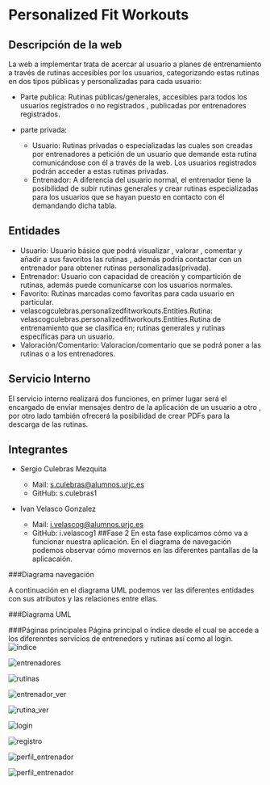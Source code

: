 # Personalized Fit Workouts
## Descripción de la web
La web a implementar trata de acercar al usuario a planes de entrenamiento a través de rutinas accesibles por los usuarios, categorizando estas rutinas en dos tipos públicas y personalizadas para cada usuario:

- Parte publica: Rutinas públicas/generales, accesibles para todos los usuarios registrados o no registrados , publicadas por entrenadores registrados. 

- parte privada: 
    - Usuario: Rutinas privadas o especializadas  las cuales son creadas por entrenadores a petición de un usuario que demande esta rutina comunicándose con él a través de la web. Los usuarios registrados podrán acceder a estas rutinas privadas.
    - Entrenador:  A diferencia del usuario normal, el entrenador tiene la posibilidad de subir rutinas generales y crear rutinas especializadas para los usuarios que se hayan puesto en contacto con él demandando dicha tabla.

## Entidades


- Usuario: Usuario básico que podrá visualizar , valorar , comentar y añadir a sus favoritos las rutinas , además podría contactar con un entrenador para obtener rutinas personalizadas(privada).
- Entrenador: Usuario con capacidad de creación y compartición de rutinas, además puede comunicarse con los usuarios normales.
- Favorito: Rutinas marcadas como favoritas para cada usuario en particular.
- velascogculebras.personalizedfitworkouts.Entities.Rutina: velascogculebras.personalizedfitworkouts.Entities.Rutina de entrenamiento que se clasifica en; rutinas generales y rutinas específicas para un usuario.
- Valoración/Comentario: Valoracion/comentario que se podrá poner a las rutinas o a los entrenadores.

## Servicio Interno
El servicio interno realizará dos funciones, en primer lugar será el encargado de enviar mensajes dentro de la aplicación de un usuario a otro , por otro lado también ofrecerá la posibilidad de crear PDFs para la descarga de las rutinas.
## Integrantes
- Sergio Culebras Mezquita
    - Mail:  s.culebras@alumnos.urjc.es
    - GitHub: s.culebras1

- Ivan Velasco Gonzalez
    - Mail: i.velascog@alumnos.urjc.es
    - GitHub: i.velascog1
##Fase 2
En esta fase explicamos cómo va a funcionar nuestra aplicación. En el diagrama de navegación podemos observar cómo movernos en las diferentes pantallas de la aplicacaión.

###Diagrama navegación

A continuación en el diagrama UML podemos ver las diferentes entidades con sus atributos y las relaciones entre ellas.

###Diagrama UML

###Páginas principales 
Página principal o índice desde el cual se accede a los diferenntes servicios de entrenedors y rutinas así como al login.
![índice](https://github.com/sculebras1/PersonalizedFitWorkouts/tree/master/screenshot/images/index.PNG)

![entrenadores](https://github.com/sculebras1/PersonalizedFitWorkouts/tree/master/screenshot/images/entrenadores.PNG)

![rutinas](https://github.com/sculebras1/PersonalizedFitWorkouts/tree/master/screenshot/images/rutinas.PNG)

![entrenador_ver](https://github.com/sculebras1/PersonalizedFitWorkouts/tree/master/screenshot/images/entrenador_ver.PNG)

![rutina_ver](https://github.com/sculebras1/PersonalizedFitWorkouts/tree/master/screenshot/images/rutina_ver.PNG)

![login](https://github.com/sculebras1/PersonalizedFitWorkouts/tree/master/screenshot/images/login.PNG)

![registro](https://github.com/sculebras1/PersonalizedFitWorkouts/tree/master/screenshot/images/registro.PNG)

![perfil_entrenador](https://github.com/sculebras1/PersonalizedFitWorkouts/tree/master/screenshot/images/perfil_entrenador.PNG)

![perfil_entrenador](https://github.com/sculebras1/PersonalizedFitWorkouts/tree/master/screenshot/images/perfil_usuario.PNG)

